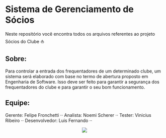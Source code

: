 # Sistema de Gerenciamento de Sócios
Neste repositório você encontra todos os arquivos referentes ao projeto Sócios do Clube :boat: 
## Sobre:
Para controlar a entrada dos frequentadores de um determinado clube, um sistema será elaborado com base no termo de abertura proposto em Engenharia de Software. Isso deve ser feito para garantir a segurança dos frequentadores do clube e para garantir o seu bom funcionamento. 
## Equipe:
Gerente: Felipe Fronchetti ⋅⋅
Analista: Noemi Scherer ⋅⋅
Tester: Vinicius Ribeiro ⋅⋅
Desenvolvedor: Luis Fernando ⋅⋅

<div style="text-align:center"><img src ="http://static.panoramio.com/photos/original/8422793.jpg" /></div>
